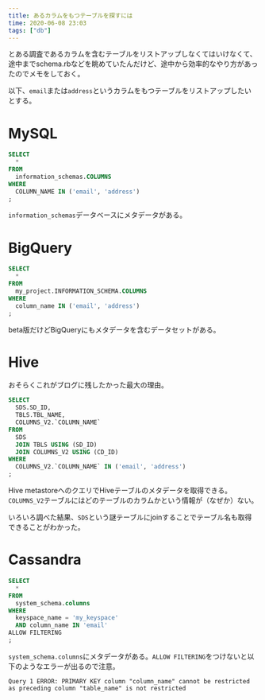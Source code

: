 ```yaml
---
title: あるカラムをもつテーブルを探すには
time: 2020-06-08 23:03
tags: ["db"]
---
```


とある調査であるカラムを含むテーブルをリストアップしなくてはいけなくて、途中までschema.rbなどを眺めていたんだけど、途中から効率的なやり方があったのでメモをしておく。

以下、`email`または`address`というカラムをもつテーブルをリストアップしたいとする。

# MySQL

```sql
SELECT
  *
FROM
  information_schemas.COLUMNS
WHERE
  COLUMN_NAME IN ('email', 'address')
;
```

`information_schemas`データベースにメタデータがある。

# BigQuery

```sql
SELECT
  *
FROM
  my_project.INFORMATION_SCHEMA.COLUMNS
WHERE
  column_name IN ('email', 'address')
;
```

beta版だけどBigQueryにもメタデータを含むデータセットがある。

# Hive

おそらくこれがブログに残したかった最大の理由。

```sql
SELECT
  SDS.SD_ID,
  TBLS.TBL_NAME,
  COLUMNS_V2.`COLUMN_NAME`
FROM
  SDS
  JOIN TBLS USING (SD_ID)
  JOIN COLUMNS_V2 USING (CD_ID)
WHERE
  COLUMNS_V2.`COLUMN_NAME` IN ('email', 'address')
;
```

Hive metastoreへのクエリでHiveテーブルのメタデータを取得できる。`COLUMNS_V2`テーブルにはどのテーブルのカラムかという情報が（なぜか）ない。

いろいろ調べた結果、`SDS`という謎テーブルにjoinすることでテーブル名も取得できることがわかった。

# Cassandra

```sql
SELECT
  *
FROM
  system_schema.columns
WHERE
  keyspace_name = 'my_keyspace'
  AND column_name IN 'email'
ALLOW FILTERING
;
```

`system_schema.columns`にメタデータがある。`ALLOW FILTERING`をつけないと以下のようなエラーが出るので注意。

```
Query 1 ERROR: PRIMARY KEY column "column_name" cannot be restricted as preceding column "table_name" is not restricted
```

